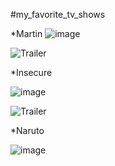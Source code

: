 #my_favorite_tv_shows

*Martin
![image](https://m.media-amazon.com/images/S/ATVImageFeed/4926700/MARTINMARTIN-0.jpg)

![Trailer](https://www.youtube.com/watch?v=gC4bEn0wuLU)


*Insecure

![image](https://th.bing.com/th/id/OIP._Rqd1t3d075PgGr_3fYhjQHaJQ?w=142&h=180&c=7&r=0&o=5&dpr=1.5&pid=1.7)

![Trailer](https://www.youtube.com/watch?v=kqCwxtEdJWk)


*Naruto

![image](https://th.bing.com/th/id/R.645c92d9700206f86cbb562a5ee82cf0?rik=nh2KRigN9C6RGQ&riu=http%3a%2f%2f1.bp.blogspot.com%2f-H3-KebG8l10%2fUIP5opxHAOI%2fAAAAAAAALxc%2fDUOchn7cxo4%2fs1600%2fNaruto%2bShippuden%2bWallpapers%2b1.jpg&ehk=ecMCpd%2bttPk0bf2UR2lDZgPc1v7kkmz2JrYGiMemlU0%3d&risl=&pid=ImgRaw&r=0)